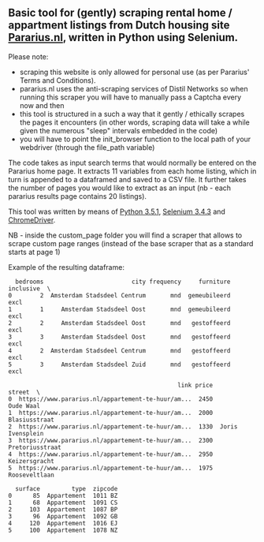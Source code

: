 ## Basic tool for (gently) scraping rental home / appartment listings from Dutch housing site [Pararius.nl](www.pararius.nl), written in Python using Selenium.

Please note:

- scraping this website is only allowed for personal use (as per Pararius' Terms and Conditions).
- pararius.nl uses the anti-scraping services of Distil Networks so when running this scraper you will have to manually pass a Captcha every now and then
- this tool is structured in a such a way that it gently / ethically scrapes the pages it encounters (in other words, scraping data will take a while given the numerous "sleep" intervals embedded in the code)
- you will have to point the init_browser function to the local path of your webdriver (through the file_path variable)

The code takes as input search terms that would normally be entered on the Pararius home page. It extracts 11 variables from each home listing, which in turn is appended to a dataframed and saved to a CSV file.
It further takes the number of pages you would like to extract as an input (nb - each pararius results page contains 20 listings).

This tool was written by means of [Python 3.5.1](https://www.python.org/downloads/release/python-351/), [Selenium 3.4.3](https://pypi.python.org/pypi/selenium) and [ChromeDriver](https://sites.google.com/a/chromium.org/chromedriver/).

NB - inside the custom_page folder you will find a scraper that allows to scrape custom page ranges (instead of the base scraper that as a standard starts at page 1)

Example of the resulting dataframe:

```
  bedrooms                         city frequency     furniture inclusive  \
0        2  Amsterdam Stadsdeel Centrum       mnd  gemeubileerd      excl
1        1     Amsterdam Stadsdeel Oost       mnd  gemeubileerd      excl
2        2     Amsterdam Stadsdeel Oost       mnd   gestoffeerd      excl
3        3     Amsterdam Stadsdeel Oost       mnd   gestoffeerd      excl
4        2  Amsterdam Stadsdeel Centrum       mnd   gestoffeerd      excl
5        3     Amsterdam Stadsdeel Zuid       mnd   gestoffeerd      excl

                                                link price            street  \
0  https://www.pararius.nl/appartement-te-huur/am...  2450         Oude Waal
1  https://www.pararius.nl/appartement-te-huur/am...  2000     Blasiusstraat
2  https://www.pararius.nl/appartement-te-huur/am...  1330  Joris Ivensplein
3  https://www.pararius.nl/appartement-te-huur/am...  2300   Pretoriusstraat
4  https://www.pararius.nl/appartement-te-huur/am...  2950     Keizersgracht
5  https://www.pararius.nl/appartement-te-huur/am...  1975     Rooseveltlaan

  surface         type  zipcode
0      85  Appartement  1011 BZ
1      68  Appartement  1091 CS
2     103  Appartement  1087 BP
3      96  Appartement  1092 GB
4     120  Appartement  1016 EJ
5     100  Appartement  1078 NZ
```
